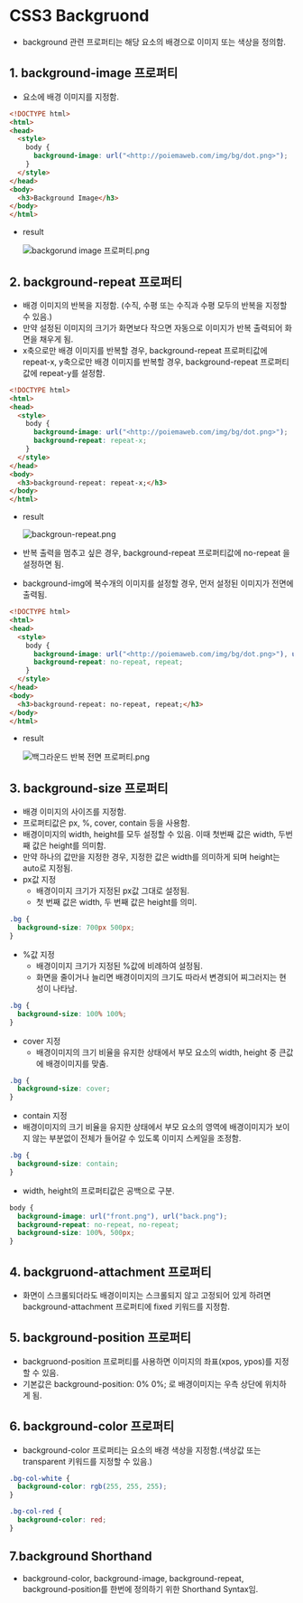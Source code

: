# CSS3 Backgruond

- background 관련 프로퍼티는 해당 요소의 배경으로 이미지 또는 색상을 정의함.

## 1. background-image 프로퍼티

- 요소에 배경 이미지를 지정함.

```html
<!DOCTYPE html>
<html>
<head>
  <style>
    body {
      background-image: url("<http://poiemaweb.com/img/bg/dot.png>");
    }
  </style>
</head>
<body>
  <h3>Background Image</h3>
</body>
</html>
```

- result

  ![backgorund image 프로퍼티.png](https://prod-files-secure.s3.us-west-2.amazonaws.com/510cd684-c9a0-45bd-b45d-b35ad6027628/745db2c6-8a0a-43f3-8ede-f7ad3422160e/backgorund_image_%ED%94%84%EB%A1%9C%ED%8D%BC%ED%8B%B0.png)

## 2. background-repeat 프로퍼티

- 배경 이미지의 반복을 지정함. (수직, 수평 또는 수직과 수평 모두의 반복을 지정할 수 있음.)
- 만약 설정된 이미지의 크기가 화면보다 작으면 자동으로 이미지가 반복 출력되어 화면을 채우게 됨.
- x축으로만 배경 이미지를 반복할 경우, background-repeat 프로퍼티값에 repeat-x, y축으로만 배경 이미지를 반복할 경우, background-repeat 프로퍼티값에 repeat-y를 설정함.

```html
<!DOCTYPE html>
<html>
<head>
  <style>
    body {
      background-image: url("<http://poiemaweb.com/img/bg/dot.png>");
      background-repeat: repeat-x;
    }
  </style>
</head>
<body>
  <h3>background-repeat: repeat-x;</h3>
</body>
</html>
```

- result

  ![backgroun-repeat.png](https://prod-files-secure.s3.us-west-2.amazonaws.com/510cd684-c9a0-45bd-b45d-b35ad6027628/a6596402-e1cd-4343-bcb5-830fc3e61dee/backgroun-repeat.png)

- 반복 출력을 멈추고 싶은 경우, background-repeat 프로퍼티값에 no-repeat 을 설정하면 됨.

- background-img에 복수개의 이미지를 설정할 경우, 먼저 설정된 이미지가 전면에 출력됨.

```html
<!DOCTYPE html>
<html>
<head>
  <style>
    body {
      background-image: url("<http://poiemaweb.com/img/bg/dot.png>"), url("<http://poiemaweb.com/img/bg/paper.gif>");
      background-repeat: no-repeat, repeat;
    }
  </style>
</head>
<body>
  <h3>background-repeat: no-repeat, repeat;</h3>
</body>
</html>
```

- result

  ![백그라운드 반복 전면 프로퍼티.png](https://prod-files-secure.s3.us-west-2.amazonaws.com/510cd684-c9a0-45bd-b45d-b35ad6027628/93401ca4-007c-42e9-9d67-36de4d24e550/%EB%B0%B1%EA%B7%B8%EB%9D%BC%EC%9A%B4%EB%93%9C_%EB%B0%98%EB%B3%B5_%EC%A0%84%EB%A9%B4_%ED%94%84%EB%A1%9C%ED%8D%BC%ED%8B%B0.png)

## 3. background-size 프로퍼티

- 배경 이미지의 사이즈를 지정함.
- 프로퍼티값은 px, %, cover, contain 등을 사용함.
- 배경이미지의 width, height를 모두 설정할 수 있음. 이때 첫번째 값은 width, 두번째 값은 height를 의미함.
- 만약 하나의 값만을 지정한 경우, 지정한 값은 width를 의미하게 되며 height는 auto로 지정됨.
- px값 지정
  - 배경이미지 크기가 지정된 px값 그대로 설정됨.
  - 첫 번째 값은 width, 두 번째 값은 height를 의미.

```css
.bg {
  background-size: 700px 500px;
}
```

- %값 지정
  - 배경이미지 크기가 지정된 %값에 비례하여 설정됨.
  - 화면을 줄이거나 늘리면 배경이미지의 크기도 따라서 변경되어 찌그러지는 현성이 나타남.

```css
.bg {
  background-size: 100% 100%;
}
```

- cover 지정
  - 배경이미지의 크기 비율을 유지한 상태에서 부모 요소의 width, height 중 큰값에 배경이미지를 맞춤.

```css
.bg {
  background-size: cover;
}
```

- contain 지정
- 배경이미지의 크기 비율을 유지한 상태에서 부모 요소의 영역에 배경이미지가 보이지 않는 부분없이 전체가 들어갈 수 있도록 이미지 스케일을 조정함.

```css
.bg {
  background-size: contain;
}
```

- width, height의 프로퍼티값은 공백으로 구분.

```css
body {
  background-image: url("front.png"), url("back.png");
  background-repeat: no-repeat, no-repeat;
  background-size: 100%, 500px;
}
```

## 4. backgruond-attachment 프로퍼티

- 화면이 스크롤되더라도 배경이미지는 스크롤되지 않고 고정되어 있게 하려면 background-attachment 프로퍼티에 fixed 키워드를 지정함.

## 5. background-position 프로퍼티

- backgruond-position 프로퍼티를 사용하면 이미지의 좌표(xpos, ypos)를 지정할 수 있음.
- 기본값은 background-position: 0% 0%; 로 배경이미지는 우측 상단에 위치하게 됨.

## 6. background-color 프로퍼티

- background-color 프로퍼티는 요소의 배경 색상을 지정함.(색상값 또는 transparent 키워드를 지정할 수 있음.)

```css
.bg-col-white {
  background-color: rgb(255, 255, 255);
}

.bg-col-red {
  background-color: red;
}
```

## 7.background Shorthand

- background-color, background-image, background-repeat, background-position를 한번에 정의하기 위한 Shorthand Syntax임.